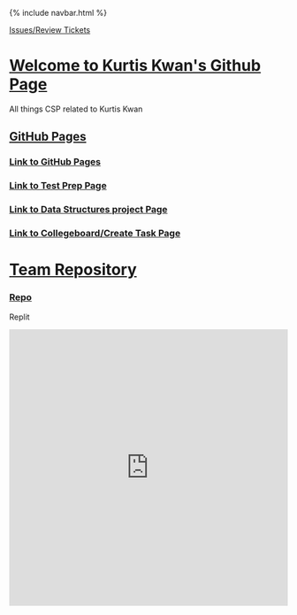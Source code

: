 {% include navbar.html %}

[Issues/Review Tickets](https://github.com/Naevey/Tri-3-Kurtis-Kwan/issues/assigned/Naevey)
# <u> Welcome to Kurtis Kwan's Github Page </u>
All things CSP related to Kurtis Kwan

## <u>GitHub Pages</u>

### [Link to GitHub Pages](https://naevey.github.io/Tri-3-Kurtis-Kwan/)
### [Link to Test Prep Page](https://naevey.github.io/Tri-3-Kurtis-Kwan/testprep)
### [Link to Data Structures project Page](https://naevey.github.io/Tri-3-Kurtis-Kwan/datastructures)
### [Link to Collegeboard/Create Task Page](https://naevey.github.io/Tri-3-Kurtis-Kwan/collegeboard)

# <u> Team Repository</u>

### [Repo](https://github.com/NinjaBreadLord/grup-grass)
Replit
<iframe frameborder="0" width="100%" height="500px" src="https://replit.com/@charlesElipton/Tri-3-Kurtis-Kwan?embed=true"></iframe>
